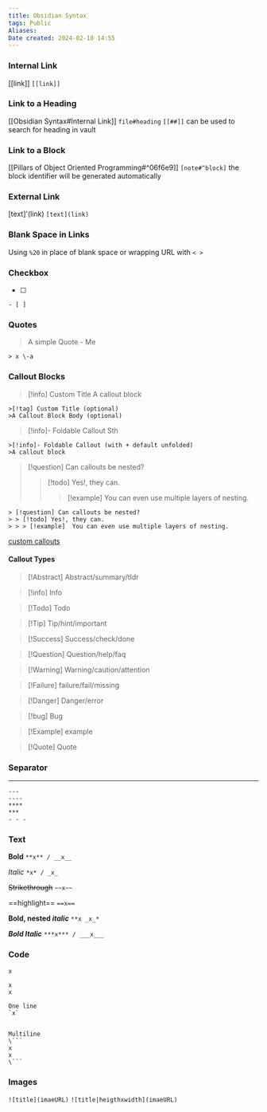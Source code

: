 ```yaml
---
title: Obsidian Syntax
tags: Public
Aliases:
Date created: 2024-02-10 14:55
---
```


### Internal Link
[[link]]
`[[link]]`

### Link to a Heading
[[Obsidian Syntax#Internal Link]]
`file#heading`
`[[##]]` can be used to search for heading in vault

### Link to a Block
[[Pillars of Object Oriented Programming#^06f6e9]]
`[note#^block]` the block identifier will be generated automatically

### External Link
[text]'(link)
`[text](link)`

### Blank Space in Links
Using `%20` in place of blank space or wrapping URL with `< >`

### Checkbox
- [ ] 
`- [ ]` 

### Quotes
> A simple Quote \- Me 

 `> x \-a`

### Callout Blocks
>[!info] Custom Title
>A callout block

```
>[!tag] Custom Title (optional)
>A Callout Block Body (optional)
```

>[!info]- Foldable Callout
>Sth

```
>[!info]- Foldable Callout (with + default unfolded)
>A callout block
```

> [!question] Can callouts be nested?
> > [!todo] Yes!, they can.
> > > [!example]  You can even use multiple layers of nesting.
> > 
```
> [!question] Can callouts be nested?
> > [!todo] Yes!, they can.
> > > [!example]  You can even use multiple layers of nesting.
```

[custom callouts](https://help.obsidian.md/Editing+and+formatting/Callouts)
#### Callout Types
>[!Abstract] Abstract/summary/tldr

>[!info] Info

>[!Todo] Todo

>[!Tip] Tip/hint/important

>[!Success] Success/check/done

>[!Question] Question/help/faq

>[!Warning] Warning/caution/attention

>[!Failure] failure/fail/missing

>[!Danger] Danger/error

>[!bug] Bug

>[!Example] example

>[!Quote] Quote
### Separator
---
```
---
----
****
***
- - -
```


### Text
**Bold**
`**x** / __x__`

*Italic*
`*x* / _x_`

~~Strikethrough~~
`~~x~~`

==highlight==
`==x==`

**Bold, nested _italic_**
`**x _x_*`

***Bold Italic***
`***x*** / ___x___`

### Code
`x`
```
x
x
```

```
One line
`x`


Multiline
\```
x
x
\```
```
### Images
`![title](imaeURL)`
`![title|heigthxwidth](imaeURL)`

